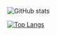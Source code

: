 ![GitHub stats](https://github-readme-stats.vercel.app/api?username=shakerrrr&show_icons=true&theme=radical)  

[![Top Langs](https://github-readme-stats.vercel.app/api/top-langs/?username=shakerrrr&layout=compact)](https://github.com/anuraghazra/github-readme-stats)
